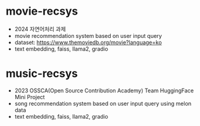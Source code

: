 # movie-recsys
- 2024 자연어처리 과제
- movie recommendation system based on user input query
- dataset: https://www.themoviedb.org/movie?language=ko
- text embedding, faiss, llama2, gradio

# music-recsys
- 2023 OSSCA(Open Source Contribution Academy) Team HuggingFace Mini Project     
- song recommendation system based on user input query using melon data
- text embedding, faiss, llama2, gradio
